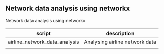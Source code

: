 ## Network data analysis using networkx

Network data analysis using networkx

| script                           | description                                  |
|----------------------------------|----------------------------------------------|
| airline_network_data_analysis    | Analysing airline network data               |
|                                  |                                              |
